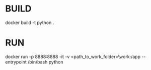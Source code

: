 # BUILD

docker build -t python .

# RUN

docker run -p 8888:8888 -it -v <path_to_work_folder>\work:/app --entrypoint /bin/bash python
